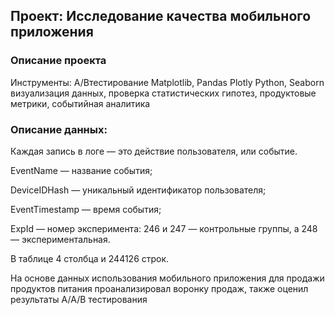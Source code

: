 ## Проект: Исследование качества мобильного приложения
### Описание проекта

Инструменты: A/Bтестирование Matplotlib, Pandas Plotly Python, Seaborn визуализация данных, проверка статистических гипотез, продуктовые метрики, событийная аналитика

### Описание данных:
Каждая запись в логе — это действие пользователя, или событие.

EventName — название события;

DeviceIDHash — уникальный идентификатор пользователя;

EventTimestamp — время события;

ExpId — номер эксперимента: 246 и 247 — контрольные группы, а 248 — экспериментальная.

В таблице 4 столбца и 244126 строк.

На основе данных использования мобильного приложения для продажи продуктов питания проанализировал воронку продаж, также оценил результаты A/A/B тестирования
